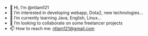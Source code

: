 - 👋 Hi, I’m @ntlam121
- 👀 I’m interested in developing webapp, Dota2, new technologies...
- 🌱 I’m currently learning Java, English, Linux...
- 💞️ I’m looking to collaborate on some freelancer projects
- 📫 How to reach me: ntlam121@gmail.com

<!---
ntlam121/ntlam121 is a ✨ special ✨ repository because its `README.md` (this file) appears on your GitHub profile.
You can click the Preview link to take a look at your changes.
--->
